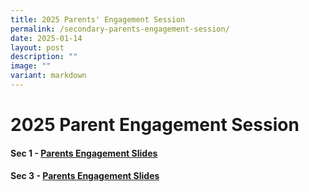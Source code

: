 ```yaml
---
title: 2025 Parents' Engagement Session
permalink: /secondary-parents-engagement-session/
date: 2025-01-14
layout: post
description: ""
image: ""
variant: markdown
---
```

2025 Parent Engagement Session
=========================


#### Sec 1 - [Parents Engagement Slides](/files/2025_Sec_1_Parents__Engagement_Session_Main_Final.pdf)

#### Sec 3 - [Parents Engagement Slides](/files/2025_Sec_3_Parents_Engagement_Slides_school_website_.pdf)